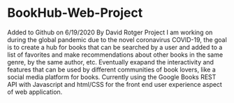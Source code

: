 # BookHub-Web-Project
Added to Github on 6/19/2020 By David Rotger
Project I am working on during the global pandemic due to the novel coronavirus COVID-19, the goal is to create a hub for books 
that can be searched by a user and added to a list of favorites and make recommendations about other books in the same genre, 
by the same author, etc. Eventually exapand the interactivity and features that can be used by different communities of book lovers, 
like a social media platform for books. Currently using the Google Books REST API with Javascript and html/CSS for the front end 
user experience aspect of web application.
